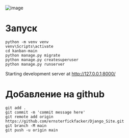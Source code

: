 ![image](https://github.com/ernsterfickfacker/Django_Site/assets/93219479/3fd462cd-697d-4d9b-8444-9d7030cb793e)
# Запуск 
```
python -m venv venv
venv\Scripts\activate
cd kanban-main
python manage.py migrate
python manage.py createsuperuser
python manage.py runserver
```
Starting development server at http://127.0.0.1:8000/

# Добавление на github
```
git add .
git commit -m 'commit message here'
git remote add origin https://github.com/ernsterfickfacker/Django_Site.git 
git branch -M main
git push -u origin main
```
